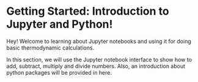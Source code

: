 # Getting Started: Introduction to Jupyter and Python!

Hey! Welcome to learning about Jupyter notebooks and using it for doing basic thermodynamic calculations.

In this section, we will use the Jupyter notebook interface to show how to add, subtract, multiply and divide numbers. Also, an introduction about python packages will be provided in here.
